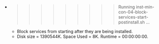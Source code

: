 * >>>>>>>>> Running inst-min-con-04-block-services-start-postinstall.sh ...
  * Block services from starting after they are being installed.
  * Disk size = 1390544K. Space Used = 8K. Runtime = 00:00:00:00.
